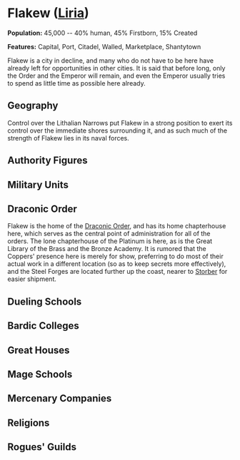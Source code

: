 # Flakew ([Liria](/Nations/Liria.md))
**Population:** 45,000 -- 40% human, 45% Firstborn, 15% Created

**Features:** Capital, Port, Citadel, Walled, Marketplace, Shantytown

Flakew is a city in decline, and many who do not have to be here have already left for opportunities in other cities. It is said that before long, only the Order and the Emperor will remain, and even the Emperor usually tries to spend as little time as possible here already.

## Geography
Control over the Lithalian Narrows put Flakew in a strong position to exert its control over the immediate shores surrounding it, and as such much of the strength of Flakew lies in its naval forces.

## Authority Figures

## Military Units

## Draconic Order
Flakew is the home of the [Draconic Order](../Organizations/DraconicOrder/DraconicOrders.md), and has its home chapterhouse here, which serves as the central point of administration for all of the orders. The lone chapterhouse of the Platinum is here, as is the Great Library of the Brass and the Bronze Academy. It is rumored that the Coppers' presence here is merely for show, preferring to do most of their actual work in a different location (so as to keep secrets more effectively), and the Steel Forges are located further up the coast, nearer to [Storber](/Cities/Storber.md) for easier shipment.

## Dueling Schools

## Bardic Colleges

## Great Houses

## Mage Schools

## Mercenary Companies

## Religions

## Rogues' Guilds
